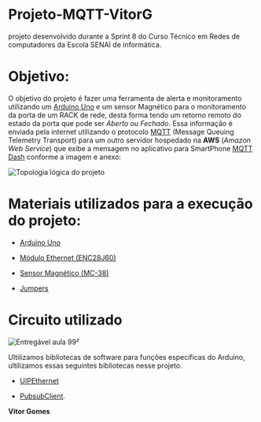 ###
# Projeto-MQTT-VitorG
projeto desenvolvido durante a Sprint 8 do Curso Técnico em Redes de computadores da Escola SENAI de informática.

# Objetivo:

O objetivo do projeto é fazer uma ferramenta de alerta e monitoramento utilizando um [Arduino Uno](https://www.arduino.cc/) e um sensor Magnético para o monitoramento da porta de um RACK de rede, desta forma tendo um retorno remoto do estado da porta que pode ser *Aberto* ou *Fechado*. Essa informação é enviada pela internet utilizando o protocolo [MQTT](https://mqtt.org/) (Message Queuing Telemetry Transport) para um outro servidor hospedado na **AWS** (*Amazon Web Service*) que exibe a mensagem no aplicativo para SmartPhone [MQTT Dash](https://play.google.com/store/apps/details?id=net.routix.mqttdash&hl=pt_BR&gl=US) conforme a imagem e anexo:

![Topologia lógica do projeto](https://user-images.githubusercontent.com/73251227/106644250-9fafc480-6569-11eb-81d9-82ff9a5cc126.PNG)

# Materiais utilizados para a execução do projeto:

* [Arduino Uno](https://www.arduino.cc/)

* [Módulo Ethernet (ENC28J60)](https://www.arduino.cc/search?q=M%C3%B3dulo%20Ethernet%20%28ENC28J60%29)

* [Sensor Magnético (MC-38)](https://blogmasterwalkershop.com.br/arduino/como-usar-com-arduino-sensor-magnetico-com-fio-para-alarme-mc-38/)

* [Jumpers](https://www.arduino.cc/search?q=jumpers&tab=store)

# Circuito utilizado



![Entregável aula 99²](https://user-images.githubusercontent.com/73251227/106649666-ab52b980-6570-11eb-98f2-cba4f8a6c201.PNG)

Ultilizamos bibliotecas de software para funções especificas do Arduino, ultilizamos essas seguintes bibliotecas nesse projeto.

* [UIPEthernet](https://github.com/UIPEthernet/UIPEthernet)

* [PubsubClient](https://github.com/knolleary/pubsubclient).

**Vitor Gomes**
